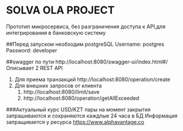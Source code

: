 # SOLVA OLA PROJECT
Прототип микросервиса, без разграничения доступа к API,для интегрирования в банковскую систему

##Перед запуском необходим postgreSQL 
Username: postgres<br/>
Password: developer

##swagger по пути http://localhost:8080/swagger-ui/index.html#/
Описывает 2 REST API
1. Для приема транзакций http://localhost:8080/operation/create
2. Для внешних запросов от клиента 
    1. http://localhost:8080/limit/save
    1. http://localhost:8080/operation/getAllExceeded
    
   
###Актуальный курс USD/KZT пары на момент закрытия запрашиваются и сохраняются каждлые 24 часа в БД
Информация запращивается у ресурса https://www.alphavantage.co

